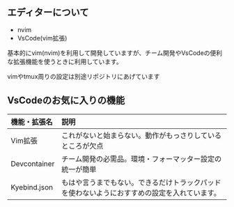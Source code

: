 ## エディターについて

- nvim
- VsCode(vim拡張)

基本的にvim(nvim)を利用して開発していますが、チーム開発やVsCodeの便利な拡張機能を使うときに利用しています。

vimやtmux周りの設定は別途リポジトリにあげています

## VsCodeのお気に入りの機能

|機能・拡張名|説明|
|:----|:----|
|Vim拡張|これがないと始まらない。動作がもっさりしているところが欠点| |
|Devcontainer|チーム開発の必需品。環境・フォーマッター設定の統一が簡単|
|Kyebind.json|もはや言うまでもない。できるだけトラックパッドを使わないようにおすすめの設定を入れています。|
